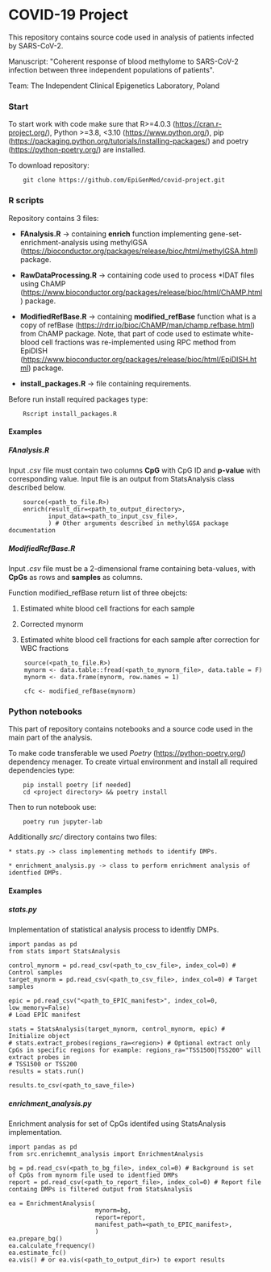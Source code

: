# COVID-19 Project

This repository contains source code used in analysis of patients infected by SARS-CoV-2.

Manuscript: "Coherent response of blood methylome to SARS-CoV-2 infection between three independent populations of patients". 

Team: The Independent Clinical Epigenetics Laboratory, Poland

### Start
To start work with code make sure that R>=4.0.3 (https://cran.r-project.org/), 
Python >=3.8, <3.10 (https://www.python.org/), pip (https://packaging.python.org/tutorials/installing-packages/) and poetry (https://python-poetry.org/) are installed.

To download repository:
	
		git clone https://github.com/EpiGenMed/covid-project.git

### R scripts
        
Repository contains 3 files:
        
* **FAnalysis.R** -> containing **enrich** function implementing gene-set-enrichment-analysis using methylGSA (https://bioconductor.org/packages/release/bioc/html/methylGSA.html) package.

* **RawDataProcessing.R** -> containing code used to process *IDAT files using ChAMP (https://www.bioconductor.org/packages/release/bioc/html/ChAMP.html) package.

* **ModifiedRefBase.R** -> containing  **modified_refBase** function what is a copy of refBase (https://rdrr.io/bioc/ChAMP/man/champ.refbase.html) from ChAMP package. Note, that part of code used to estimate white-blood cell fractions was re-implemented using RPC method from EpiDISH (https://www.bioconductor.org/packages/release/bioc/html/EpiDISH.html) package.

* **install_packages.R** -> file containing requirements.
        
Before run install required packages type:
        
        Rscript install_packages.R
        

#### Examples

##### **FAnalysis.R**

Input *.csv* file must contain two columns **CpG** with CpG ID and **p-value** with corresponding value. Input file is an output from StatsAnalysis class described below.

        source(<path_to_file.R>)
        enrich(result_dir=<path_to_output_directory>,
               input_data=<path_to_input_csv_file>,
               ) # Other arguments described in methylGSA package documentation


##### **ModifiedRefBase.R**

Input *.csv* file must be a 2-dimensional frame containing beta-values, with **CpGs** as rows and **samples** as columns. 

Function modified_refBase return list of three obejcts: 

1) Estimated white blood cell fractions for each sample
2) Corrected mynorm
3) Estimated white blood cell fractions for each sample after correction for WBC fractions

        source(<path_to_file.R>)
        mynorm <- data.table::fread(<path_to_mynorm_file>, data.table = F)
        mynorm <- data.frame(mynorm, row.names = 1)

        cfc <- modified_refBase(mynorm)

### Python notebooks

This part of repository contains notebooks and a source code used in the main part of the analysis.

To make code transferable we used *Poetry* (https://python-poetry.org/) dependency menager. To create virtual environment and install all required dependencies type:

        pip install poetry [if needed] 
        cd <project directory> && poetry install 
        
Then to run notebook use:

        poetry run jupyter-lab
        

Additionally *src/* directory contains two files:

    * stats.py -> class implementing methods to identify DMPs.
   
    * enrichment_analysis.py -> class to perform enrichment analysis of identfied DMPs.
    
    
#### Examples


##### **stats.py**

Implementation of statistical analysis process to identfiy DMPs.
    
    import pandas as pd
    from stats import StatsAnalysis
    
    control_mynorm = pd.read_csv(<path_to_csv_file>, index_col=0) # Control samples
    target_mynorm = pd.read_csv(<path_to_csv_file>, index_col=0) # Target samples
    
    epic = pd.read_csv("<path_to_EPIC_manifest>", index_col=0, low_memory=False)
    # Load EPIC manifest 
    
    stats = StatsAnalysis(target_mynorm, control_mynorm, epic) # Initialize object
    # stats.extract_probes(regions_ra=<region>) # Optional extract only CpGs in specific regions for example: regions_ra="TSS1500|TSS200" will extract probes in 
    # TSS1500 or TSS200
    results = stats.run()
    
    results.to_csv(<path_to_save_file>)
    

##### **enrichment_analysis.py**

Enrichment analysis for set of CpGs identifed using StatsAnalysis implementation.

    import pandas as pd
    from src.enrichemnt_analysis import EnrichmentAnalysis
    
    bg = pd.read_csv(<path_to_bg_file>, index_col=0) # Background is set of CpGs from mynorm file used to identfied DMPs 
    report = pd.read_csv(<path_to_report_file>, index_col=0) # Report file containg DMPs is filtered output from StatsAnalysis
    
    ea = EnrichmentAnalysis(
                            mynorm=bg,
                            report=report,
                            manifest_path=<path_to_EPIC_manifest>,
                            )
    ea.prepare_bg()
    ea.calculate_frequency()
    ea.estimate_fc()
    ea.vis() # or ea.vis(<path_to_output_dir>) to export results
